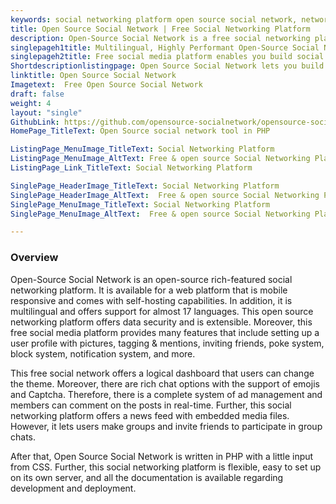 ```yaml
---
keywords: social networking platform open source social network, networking platform, free social media platform, free social network
title: Open Source Social Network | Free Social Networking Platform
description: Open-Source Social Network is a free social networking platform. It is self-hosted, privacy-oriented, and offers blogging, a news feed, group management & more.
singlepageh1title: Multilingual, Highly Performant Open-Source Social Network
singlepageh2title: Free social media platform enables you build social relationships. It offers social media integration, rich-featured user-interface, media attachments and more.
Shortdescriptionlistingpage: Open Source Social Network lets you build social relationships with the members. It offers social media integration, rich-featured user-interface, user invites and more.
linktitle: Open Source Social Network
Imagetext:  Free Open Source Social Network
draft: false
weight: 4
layout: "single"
GithubLink: https://github.com/opensource-socialnetwork/opensource-socialnetwork
HomePage_TitleText: Open Source social network tool in PHP

ListingPage_MenuImage_TitleText: Social Networking Platform
ListingPage_MenuImage_AltText: Free & open source Social Networking Platform
ListingPage_Link_TitleText: Social Networking Platform

SinglePage_HeaderImage_TitleText: Social Networking Platform
SinglePage_HeaderImage_AltText:  Free & open source Social Networking Platform
SinglePage_MenuImage_TitleText: Social Networking Platform
SinglePage_MenuImage_AltText:  Free & open source Social Networking Platform

---
```

### **Overview**

Open-Source Social Network is an open-source rich-featured social networking platform. It is available for a web platform that is mobile responsive and comes with self-hosting capabilities. In addition, it is multilingual and offers support for almost 17 languages. This open source networking platform offers data security and is extensible. Moreover, this free social media platform provides many features that include setting up a user profile with pictures, tagging & mentions, inviting friends, poke system, block system, notification system, and more.

This free social network offers a logical dashboard that users can change the theme. Moreover, there are rich chat options with the support of emojis and Captcha. Therefore, there is a complete system of ad management and members can comment on the posts in real-time. Further, this social networking platform offers a news feed with embedded media files. However, it lets users make groups and invite friends to participate in group chats.

After that, Open Source Social Network is written in PHP with a little input from CSS. Further, this social networking platform is flexible, easy to set up on its own server, and all the documentation is available regarding development and deployment.
